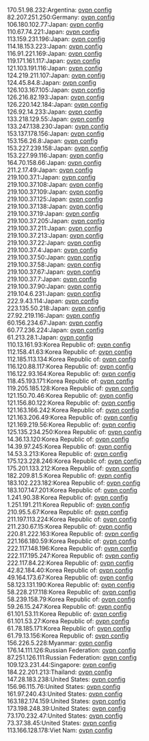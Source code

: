 170.51.98.232:Argentina: [ovpn config](vpn/170_51_98_232.ovpn)  
82.207.251.250:Germany: [ovpn config](vpn/82_207_251_250.ovpn)  
106.180.102.77:Japan: [ovpn config](vpn/106_180_102_77.ovpn)  
110.67.74.221:Japan: [ovpn config](vpn/110_67_74_221.ovpn)  
113.159.231.196:Japan: [ovpn config](vpn/113_159_231_196.ovpn)  
114.18.153.223:Japan: [ovpn config](vpn/114_18_153_223.ovpn)  
116.91.221.169:Japan: [ovpn config](vpn/116_91_221_169.ovpn)  
119.171.161.117:Japan: [ovpn config](vpn/119_171_161_117.ovpn)  
121.103.191.116:Japan: [ovpn config](vpn/121_103_191_116.ovpn)  
124.219.211.107:Japan: [ovpn config](vpn/124_219_211_107.ovpn)  
124.45.84.8:Japan: [ovpn config](vpn/124_45_84_8.ovpn)  
126.103.167.105:Japan: [ovpn config](vpn/126_103_167_105.ovpn)  
126.216.82.193:Japan: [ovpn config](vpn/126_216_82_193.ovpn)  
126.220.142.184:Japan: [ovpn config](vpn/126_220_142_184.ovpn)  
126.92.14.233:Japan: [ovpn config](vpn/126_92_14_233.ovpn)  
133.218.129.55:Japan: [ovpn config](vpn/133_218_129_55.ovpn)  
133.247.138.230:Japan: [ovpn config](vpn/133_247_138_230.ovpn)  
153.137.178.156:Japan: [ovpn config](vpn/153_137_178_156.ovpn)  
153.156.26.8:Japan: [ovpn config](vpn/153_156_26_8.ovpn)  
153.227.239.158:Japan: [ovpn config](vpn/153_227_239_158.ovpn)  
153.227.99.116:Japan: [ovpn config](vpn/153_227_99_116.ovpn)  
164.70.158.66:Japan: [ovpn config](vpn/164_70_158_66.ovpn)  
211.2.17.49:Japan: [ovpn config](vpn/211_2_17_49.ovpn)  
219.100.37.1:Japan: [ovpn config](vpn/219_100_37_1.ovpn)  
219.100.37.108:Japan: [ovpn config](vpn/219_100_37_108.ovpn)  
219.100.37.109:Japan: [ovpn config](vpn/219_100_37_109.ovpn)  
219.100.37.125:Japan: [ovpn config](vpn/219_100_37_125.ovpn)  
219.100.37.138:Japan: [ovpn config](vpn/219_100_37_138.ovpn)  
219.100.37.19:Japan: [ovpn config](vpn/219_100_37_19.ovpn)  
219.100.37.205:Japan: [ovpn config](vpn/219_100_37_205.ovpn)  
219.100.37.211:Japan: [ovpn config](vpn/219_100_37_211.ovpn)  
219.100.37.213:Japan: [ovpn config](vpn/219_100_37_213.ovpn)  
219.100.37.22:Japan: [ovpn config](vpn/219_100_37_22.ovpn)  
219.100.37.4:Japan: [ovpn config](vpn/219_100_37_4.ovpn)  
219.100.37.50:Japan: [ovpn config](vpn/219_100_37_50.ovpn)  
219.100.37.58:Japan: [ovpn config](vpn/219_100_37_58.ovpn)  
219.100.37.67:Japan: [ovpn config](vpn/219_100_37_67.ovpn)  
219.100.37.7:Japan: [ovpn config](vpn/219_100_37_7.ovpn)  
219.100.37.90:Japan: [ovpn config](vpn/219_100_37_90.ovpn)  
219.104.6.231:Japan: [ovpn config](vpn/219_104_6_231.ovpn)  
222.9.43.114:Japan: [ovpn config](vpn/222_9_43_114.ovpn)  
223.135.50.218:Japan: [ovpn config](vpn/223_135_50_218.ovpn)  
27.92.219.116:Japan: [ovpn config](vpn/27_92_219_116.ovpn)  
60.156.234.67:Japan: [ovpn config](vpn/60_156_234_67.ovpn)  
60.77.236.224:Japan: [ovpn config](vpn/60_77_236_224.ovpn)  
61.213.28.1:Japan: [ovpn config](vpn/61_213_28_1.ovpn)  
110.13.161.93:Korea Republic of: [ovpn config](vpn/110_13_161_93.ovpn)  
112.158.41.63:Korea Republic of: [ovpn config](vpn/112_158_41_63.ovpn)  
112.185.113.134:Korea Republic of: [ovpn config](vpn/112_185_113_134.ovpn)  
116.120.88.117:Korea Republic of: [ovpn config](vpn/116_120_88_117.ovpn)  
116.122.93.164:Korea Republic of: [ovpn config](vpn/116_122_93_164.ovpn)  
118.45.193.171:Korea Republic of: [ovpn config](vpn/118_45_193_171.ovpn)  
119.205.185.128:Korea Republic of: [ovpn config](vpn/119_205_185_128.ovpn)  
121.150.70.46:Korea Republic of: [ovpn config](vpn/121_150_70_46.ovpn)  
121.156.80.122:Korea Republic of: [ovpn config](vpn/121_156_80_122.ovpn)  
121.163.166.242:Korea Republic of: [ovpn config](vpn/121_163_166_242.ovpn)  
121.163.206.49:Korea Republic of: [ovpn config](vpn/121_163_206_49.ovpn)  
121.169.219.56:Korea Republic of: [ovpn config](vpn/121_169_219_56.ovpn)  
125.135.234.250:Korea Republic of: [ovpn config](vpn/125_135_234_250.ovpn)  
14.36.13.120:Korea Republic of: [ovpn config](vpn/14_36_13_120.ovpn)  
14.39.97.245:Korea Republic of: [ovpn config](vpn/14_39_97_245.ovpn)  
14.53.3.213:Korea Republic of: [ovpn config](vpn/14_53_3_213.ovpn)  
175.123.228.246:Korea Republic of: [ovpn config](vpn/175_123_228_246.ovpn)  
175.201.133.212:Korea Republic of: [ovpn config](vpn/175_201_133_212.ovpn)  
182.209.81.5:Korea Republic of: [ovpn config](vpn/182_209_81_5.ovpn)  
183.102.223.182:Korea Republic of: [ovpn config](vpn/183_102_223_182.ovpn)  
183.107.147.201:Korea Republic of: [ovpn config](vpn/183_107_147_201.ovpn)  
1.241.90.38:Korea Republic of: [ovpn config](vpn/1_241_90_38.ovpn)  
1.251.191.211:Korea Republic of: [ovpn config](vpn/1_251_191_211.ovpn)  
210.95.5.67:Korea Republic of: [ovpn config](vpn/210_95_5_67.ovpn)  
211.197.113.224:Korea Republic of: [ovpn config](vpn/211_197_113_224.ovpn)  
211.230.67.15:Korea Republic of: [ovpn config](vpn/211_230_67_15.ovpn)  
220.81.222.163:Korea Republic of: [ovpn config](vpn/220_81_222_163.ovpn)  
221.166.180.59:Korea Republic of: [ovpn config](vpn/221_166_180_59.ovpn)  
222.117.148.196:Korea Republic of: [ovpn config](vpn/222_117_148_196.ovpn)  
222.117.195.247:Korea Republic of: [ovpn config](vpn/222_117_195_247.ovpn)  
222.117.84.22:Korea Republic of: [ovpn config](vpn/222_117_84_22.ovpn)  
42.82.184.40:Korea Republic of: [ovpn config](vpn/42_82_184_40.ovpn)  
49.164.173.67:Korea Republic of: [ovpn config](vpn/49_164_173_67.ovpn)  
58.123.131.190:Korea Republic of: [ovpn config](vpn/58_123_131_190.ovpn)  
58.228.217.118:Korea Republic of: [ovpn config](vpn/58_228_217_118.ovpn)  
58.239.158.79:Korea Republic of: [ovpn config](vpn/58_239_158_79.ovpn)  
59.26.15.247:Korea Republic of: [ovpn config](vpn/59_26_15_247.ovpn)  
61.101.53.11:Korea Republic of: [ovpn config](vpn/61_101_53_11.ovpn)  
61.101.53.27:Korea Republic of: [ovpn config](vpn/61_101_53_27.ovpn)  
61.78.185.171:Korea Republic of: [ovpn config](vpn/61_78_185_171.ovpn)  
61.79.13.156:Korea Republic of: [ovpn config](vpn/61_79_13_156.ovpn)  
156.226.5.228:Myanmar: [ovpn config](vpn/156_226_5_228.ovpn)  
176.14.111.126:Russian Federation: [ovpn config](vpn/176_14_111_126.ovpn)  
87.251.126.111:Russian Federation: [ovpn config](vpn/87_251_126_111.ovpn)  
109.123.231.44:Singapore: [ovpn config](vpn/109_123_231_44.ovpn)  
184.22.201.213:Thailand: [ovpn config](vpn/184_22_201_213.ovpn)  
147.28.183.238:United States: [ovpn config](vpn/147_28_183_238.ovpn)  
156.96.115.76:United States: [ovpn config](vpn/156_96_115_76.ovpn)  
161.97.240.43:United States: [ovpn config](vpn/161_97_240_43.ovpn)  
163.182.174.159:United States: [ovpn config](vpn/163_182_174_159.ovpn)  
173.198.248.39:United States: [ovpn config](vpn/173_198_248_39.ovpn)  
73.170.232.47:United States: [ovpn config](vpn/73_170_232_47.ovpn)  
73.37.38.45:United States: [ovpn config](vpn/73_37_38_45.ovpn)  
113.166.128.178:Viet Nam: [ovpn config](vpn/113_166_128_178.ovpn)  

